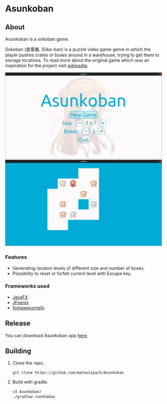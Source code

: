 # Asunkoban

## About

Asunkoban is a sokoban game.

Sokoban (倉庫番, Sōko-ban) is a puzzle video game genre in which the player pushes crates or boxes around in a warehouse,
trying to get them to storage locations. To read more about the original game which was an inspiration for the project
visit [wikipedia](https://en.wikipedia.org/wiki/Sokoban).

<kbd>
    <img src="img/main1.png">
</kbd>
<kbd>
    <img src="img/main2.png">
</kbd>

### Features

- Generating random levels of different size and number of boxes.
- Possibility to reset or forfeit current level with Escape key.

### Frameworks used

- [JavaFX](https://openjfx.io/)
- [JFoenix](http://www.jfoenix.com/)
- [fontawesomefx](https://bitbucket.org/Jerady/fontawesomefx/src/master/)

## Release

You can download Asunkoban app [here](https://github.com/mateuszpach/Asunkoban/releases/tag/v1.0).

## Building

1. Clone the repo.
    ```
    git clone https://github.com/mateuszpach/Asunkoban
    ```
2. Build with gradle.
    ```
    cd Asunkoban/
    ./gradlew runShadow
    ```
